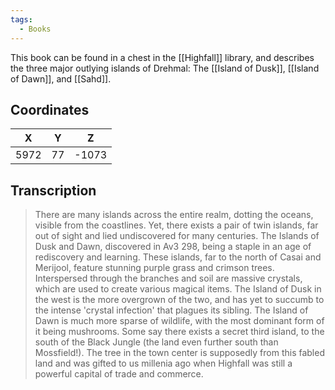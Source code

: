 ```yaml
---
tags:
  - Books
---
```


This book can be found in a chest in the [[Highfall]] library, and describes the three major outlying islands of Drehmal: The [[Island of Dusk]], [[Island of Dawn]], and [[Sahd]].

## Coordinates
| **X** | **Y** | **Z** |
| :---: | :---: | :---: |
| 5972  |  77   | -1073 |

## Transcription
> There are many islands across the entire realm, dotting the oceans, visible from the coastlines. Yet, there exists a pair of twin islands, far out of sight and lied undiscovered for many centuries. The Islands of Dusk and Dawn, discovered in Av3 298, being a staple in an age of rediscovery and learning. These islands, far to the north of Casai and Merijool, feature stunning purple grass and crimson trees. Interspersed through the branches and soil are massive crystals, which are used to create various magical items. The Island of Dusk in the west is the more overgrown of the two, and has yet to succumb to the intense 'crystal infection' that plagues its sibling. The Island of Dawn is much more sparse of wildlife, with the most dominant form of it being mushrooms. Some say there exists a secret third island, to the south of the Black Jungle (the land even further south than Mossfield!). The tree in the town center is supposedly from this fabled land and was gifted to us millenia ago when Highfall was still a powerful capital of trade and commerce.



